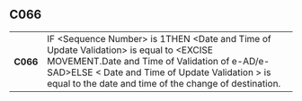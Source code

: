 ## C066
<table>
 <tr>
  <th>
   C066
  </th>
  <td>
   IF &lt;Sequence Number&gt; is 1THEN &lt;Date and Time of Update Validation&gt; is equal to &lt;EXCISE MOVEMENT.Date and Time of Validation of e-AD/e-SAD&gt;ELSE &lt; Date and Time of Update Validation &gt; is equal to the date and time of the change of destination.
  </td>
 </tr>
</table>
